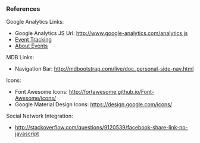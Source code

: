 ### References

Google Analytics Links:
  - Google Analytics JS Url: http://www.google-analytics.com/analytics.js
  - [Event Tracking](https://developers.google.com/analytics/devguides/collection/analyticsjs/events)
  - [About Events](https://support.google.com/analytics/answer/1033068)

MDB Links:
  - Navigation Bar: http://mdbootstrap.com/live/doc_personal-side-nav.html

Icons:
  - Font Awesome Icons: http://fortawesome.github.io/Font-Awesome/icons/
  - Google Material Design Icons: https://design.google.com/icons/

Social Network Integration:
  - http://stackoverflow.com/questions/9120539/facebook-share-link-no-javascript
